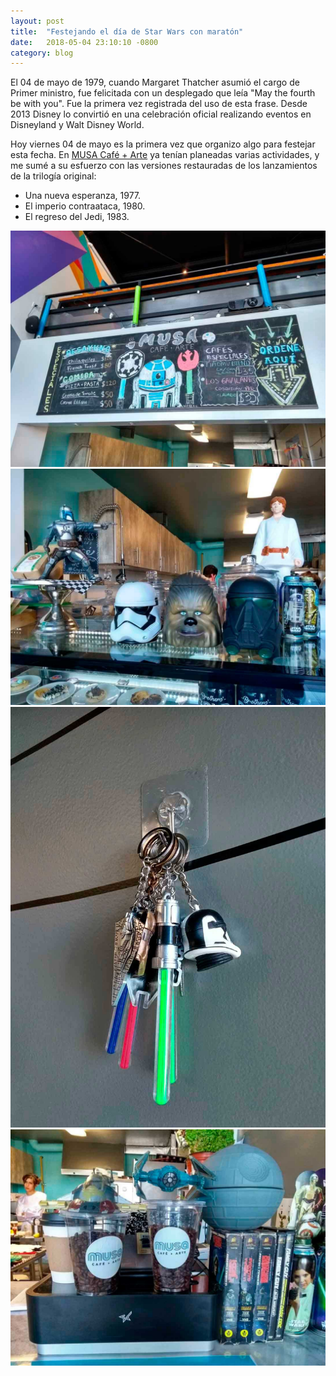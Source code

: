 ```yaml
---
layout: post
title:  "Festejando el día de Star Wars con maratón"
date:   2018-05-04 23:10:10 -0800
category: blog
---
```

El 04 de mayo de 1979, cuando Margaret Thatcher asumió el cargo de Primer ministro, fue felicitada con un desplegado que leía "May the fourth be with you". Fue la primera vez registrada del uso de esta frase. Desde 2013 Disney lo convirtió en una celebración oficial realizando eventos en Disneyland y Walt Disney World.

Hoy viernes 04 de mayo es la primera vez que organizo algo para festejar esta fecha. En <a href="https://www.facebook.com/musa.cafe.arte/">MUSA Café + Arte</a> ya tenían planeadas varias actividades, y me sumé a su esfuerzo con las versiones restauradas de los lanzamientos de la trilogía original:

- Una nueva esperanza, 1977.
- El imperio contraataca, 1980.
- El regreso del Jedi, 1983.

![](/assets/img/posts/star-wars-day-2018-01.jpg)
![](/assets/img/posts/star-wars-day-2018-02.jpg)
![](/assets/img/posts/star-wars-day-2018-03.jpg)
![](/assets/img/posts/star-wars-day-2018-04.jpg)